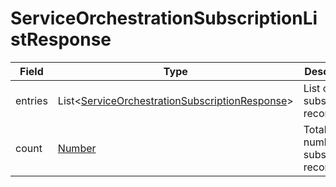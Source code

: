 # ServiceOrchestrationSubscriptionListResponse

Field | Type | Description
--- | --- | ---
entries | List<[ServiceOrchestrationSubscriptionResponse](../data-models/service-orchestration-subscription-response.md)> | List of subscription records.
count | [Number](../primitives.md#number) | Total number of subscription records.